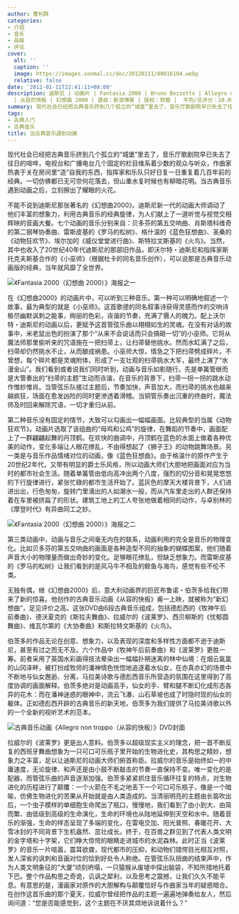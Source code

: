```yaml
---
author: 曹利群
categories:
- 介绍
- 音乐
- 品碟
- 评论
cover:
  alt: ''
  caption: ''
  image: https://images.soomal.cc/doc/20120111/00016104.webp
  relative: false
date: '2012-01-11T22:41:11+08:00'
description: 迪斯尼 | 动画片 | Fantasia 2000 | Bruno Bozzetto | Allegro non troppo | 布鲁诺・伯茨多
  | 从容的快板 | 幻想曲 2000 | 源自：新浪博客 | 版权：转载 |  平均/总评分：10.00/30
summary: 现代社会已经把古典音乐挤到几个孤立的“城堡”里去了，音乐厅歌剧院早已失去了往日的喧哗，电视台和广播电台几个固定的栏目维系着少数的观众与听众，作曲家热衷于关在房间里“造”自我的东西，指挥家和乐队只好日复一日重复着几百年前的经典。一切仿佛都已无可奈何花落去，但山重水复时候也有柳暗花明……
tags:
- 古典入门
- 古典音乐
title: 当古典音乐遇到动画
---
```


现代社会已经把古典音乐挤到几个孤立的“城堡”里去了，音乐厅歌剧院早已失去了往日的喧哗，电视台和广播电台几个固定的栏目维系着少数的观众与听众，作曲家热衷于关在房间里“造”自我的东西，指挥家和乐队只好日复一日重复着几百年前的经典。一切仿佛都已无可奈何花落去，但山重水复时候也有柳暗花明。当古典音乐遇到动画之后，立刻擦出了耀眼的火花。

不能不说到迪斯尼那张著名的《幻想曲2000》。迪斯尼新一代的动画大师调动了他们丰富的想象力，利用古典音乐的经典旋律，为人们献上了一道听觉与视觉交相辉映的音画大餐。七个动画的音乐分别来自：贝多芬的第五交响曲、肖斯塔科维奇的第二钢琴协奏曲、雷斯皮基的《罗马的松树》、格什温的《蓝色狂想曲》、圣桑的《动物狂欢节》、埃尔加的《威仪堂堂进行曲》、斯特拉文斯基的《火鸟》。当然，其中也收入了20世纪40年代迪斯尼的那部旧作品，即沃尔特・迪斯尼和指挥家斯托克夫斯基合作的《小巫师》（根据杜卡的同名音乐创作），可以说那是古典音乐动画版的经典，当年就风靡了全世界。

![《Fantasia 2000（幻想曲 2000）》海报之一](https://images.soomal.cc/doc/20120111/00016102.webp)





在《幻想曲2000》的动画片中，可以听到三种音乐。第一种可以明确地叙述一个故事，最为典型的就是《小巫师》。这首歌德的同名叙事诗获得灵感而作的交响诗极尽幽默讽刺之能事，绚丽的色彩，诙谐的节奏，充满了慑人的魄力。配上沃尔特・迪斯尼的动画以后，更赋予这首管弦乐曲以栩栩如生的灵魂。在没有对话的故事中，米老鼠出色的扮演了那个“从来不会说话而只会搞砸一切”的小巫师。它将从魔法师那里偷听来的咒语施在一把扫帚上，让扫帚替他挑水。然而水缸满了之后，扫帚却仍然挑水不止，从而酿成祸患。小巫师大惊，情急之下把扫帚劈成碎片。不曾想，每个碎片都是灵魂附体，形成了一支壮观的扫帚挑水大军，最终上演了“水漫金山”。我们看到或者说我们同时听到，动画与音乐如影随行。先是单簧管继而是大管奏出的“扫帚的主题”生动而诙谐，在音乐的背景下，扫帚一拐一拐的跳水动作惟妙惟肖。当管弦乐队接过主题后，节奏加快，声音加大，而扫帚的挑水也越来越疯狂，场面在愈发凶险的同时更渗透着滑稽。当铜管乐奏出沉重的终曲时，魔法师及时回来解除咒语，一切才重归从前。

第二种音乐没有固定的情节，大致可以勾画出一幅幅画面。比较典型的当属《动物狂欢节》。动画片选取了该组曲的“母鸡和公鸡”的旋律，在舞蹈的节奏中，画面配上了一群翩翩起舞的丹顶鹤。在欢快的曲调中，丹顶鹤在蓝色的水面上做着各种优美的动作，变化多端让人眼花缭乱，不由得想起了《狮子王》的动物跳舞场景。另一类是与音乐作品情绪对位的动画，像《蓝色狂想曲》。由于格温什的原作产生于20世纪2年代，又带有明显的爵士乐风格，所以动画大师们大胆地把画面对应为当时的都市社会生活。随着单簧管由低向高冲出两个八度，强烈的切分音和晃晃悠悠的下行旋律进行，紧张忙碌的都市生活开始了。蓝灰色的摩天大楼背景下，人们进进出出，行色匆匆，旋转门里涌出的人如潮水一般，而从汽车里走出的人群还保持着在车里被挤扁了的形状。建筑工地上的工人夸张地做着相同的动作，与卓别林的《摩登时代》有异曲同工之妙。

![《Fantasia 2000（幻想曲 2000）》海报之二](https://images.soomal.cc/doc/20120111/00016103.webp)





第三类动画中，动画与音乐之间毫无内在的联系，动画利用的完全是音乐的物理变化。比如贝多芬的第五交响曲的画面是各种造型不同的抽象的蝴蝶图案，他们随着声音大小的物理量而做出奇妙的变化。足够眼花缭乱，但缺乏想象力。而雷斯皮基的《罗马的松树》让我们看到的是风马牛不相及的鲸鱼与海鸟，感觉有些不伦不类。

无独有偶，继《幻想曲2000》后，意大利动画界的巨匠布鲁诺・伯茨多给我们带来了新的惊喜。他创作的古典音乐动画《从容的快板》甫一上映，就被称为“新幻想曲”，足见评价之高。这张DVD由6段古典音乐组成，包括德彪西的《牧神午后前奏曲》、德沃夏克的《斯拉夫舞曲》、拉威尔的《波莱罗》、西贝柳斯的《忧郁圆舞曲》、维瓦尔第的《大协奏曲》和斯拉特文斯基的《火鸟》。

伯茨多的作品无论在创意、想象力，以及表现的深度和多样性方面都不逊于迪斯尼，甚至有过之而无不及。六个作品中《牧神午后前奏曲》和《波莱罗》更胜一筹。前者采用了英国水彩画得技法晕染出一幅幅扑朔迷离的林中仙境：在烟云氤氲的山冈泽畔，被打扮成牧师的潘神情色恍惚地追逐着水仙女，在亦真亦幻的场景中不断地与仙女邂逅、分离，马拉美诗歌与德彪西音乐所营造的氛围在这里得到了高度协调的画面解释。伯茨多绝对是动画高手，仙女的手、臂和腿不断幻化成形态各异的花木：而在潘神迷惑的眼神中，流云飞瀑、山石草坡也成了时隐时现的仙女的躯体。正如德彪西开辟的古典音乐的新天地，伯茨多为我们提供了马拉美诗歌以外的一个全新的视听艺术的范本。

![古典音乐动画《Allegro non troppo（从容的快板）》DVD封面](https://images.soomal.cc/doc/20120111/00016104.webp)





拉威尔的《波莱罗》更是出人意料。伯茨多以超级现实主义的理念，把一首不断反复的西班牙舞曲想象为一只可口可乐瓶子里开始的生物进化史，其构思之精妙，想象力之丰富，足以让迪斯尼的动画大师们俯首称臣。拉威尔的音乐是始终如一的中庸速度，无论旋律、和声还是由小鼓不断敲击的节奏一直保持不变。唯一变化的是配器，而管弦乐曲的声音逐渐加强。伯茨多紧紧抓住音乐循环往复的特点，对生物进化的历程进行了颠覆：一个火箭在不毛之地丢下一个可口可乐瓶子，像是一个暗喻，仿佛生物进化的苦果从开始就是由人类造成的。当清丽明亮的主题由长笛吹出后，一个虫子模样的单细胞生命爬出了瓶口，慢慢地，我们看到了由小到大、由简而繁、由低级到高级的生命演化，生命的环境也从陆地延伸到天空和水中。随着音乐的渐强，生命的样态呈现了多端的变化，在雷电交加、阳光普照、春暖花开、大雪冰封的不同背景下生机盎然、茁壮成长。终于，在百兽之群见到了代表人类文明的金字塔和十字架，它们睁大惊愕的眼睛走进城市的水泥森林。此时正当《波莱罗》的音乐一片喧嚣，震耳欲聋，现代都市的压抑，和动物们错愕目光相互对照，发人深省的讽刺和音画对位的恰到好处令人称绝。在管弦乐队扭曲的结束声中，作为人类文明象征的“大厦”顷刻坍塌，一只猿猴从废墟中探出脑袋，不知所措地托着下巴。整个作品构思之奇诡，讥讽之犀利，以及思考之震撼，让我们久久不能平息。有意思的是，漫画家对原作的大胆解构与颠覆恰好与作曲家当年的疑惑暗合。在创作这首乐曲的那个夏天，拉威尔曾经把作品的主题一遍遍地弹奏给友人，然后询问道：“您是否能感觉到，这个主题在不厌其烦地诉说着什么？”